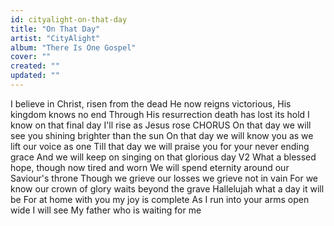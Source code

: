 ```yaml
---
id: cityalight-on-that-day
title: "On That Day"
artist: "CityAlight"
album: "There Is One Gospel"
cover: ""
created: ""
updated: ""
---
```


I believe in Christ, risen from the dead
He now reigns victorious, His kingdom knows no end
Through His resurrection death has lost its hold
I know on that final day I'll rise as Jesus rose
CHORUS
On that day we will see you shining brighter than the sun
On that day we will know you as we lift our voice as one
Till that day we will praise you for your never ending grace
And we will keep on singing on that glorious day
V2
What a blessed hope, though now tired and worn
We will spend eternity around our Saviour's throne
Though we grieve our losses we grieve not in vain
For we know our crown of glory waits beyond the grave
Hallelujah what a day it will be
For at home with you my joy is complete
As I run into your arms open wide I will see
My father who is waiting for me